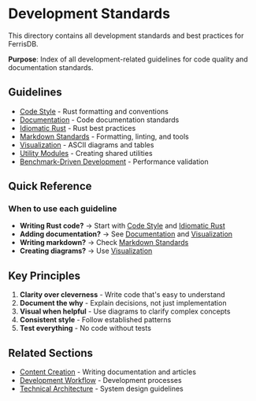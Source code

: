 # Development Standards

This directory contains all development standards and best practices for FerrisDB.

**Purpose**: Index of all development-related guidelines for code quality and documentation standards.

## Guidelines

- [Code Style](code-style.md) - Rust formatting and conventions
- [Documentation](documentation.md) - Code documentation standards
- [Idiomatic Rust](idiomatic-rust.md) - Rust best practices
- [Markdown Standards](markdown-standards.md) - Formatting, linting, and tools
- [Visualization](visualization.md) - ASCII diagrams and tables
- [Utility Modules](utility-modules.md) - Creating shared utilities
- [Benchmark-Driven Development](benchmark-driven-development.md) - Performance validation

## Quick Reference

### When to use each guideline

- **Writing Rust code?** → Start with [Code Style](code-style.md) and [Idiomatic Rust](idiomatic-rust.md)
- **Adding documentation?** → See [Documentation](documentation.md) and [Visualization](visualization.md)
- **Writing markdown?** → Check [Markdown Standards](markdown-standards.md)
- **Creating diagrams?** → Use [Visualization](visualization.md)

## Key Principles

1. **Clarity over cleverness** - Write code that's easy to understand
2. **Document the why** - Explain decisions, not just implementation
3. **Visual when helpful** - Use diagrams to clarify complex concepts
4. **Consistent style** - Follow established patterns
5. **Test everything** - No code without tests

## Related Sections

- [Content Creation](../content/) - Writing documentation and articles
- [Development Workflow](../workflow/) - Development processes
- [Technical Architecture](../technical/) - System design guidelines
